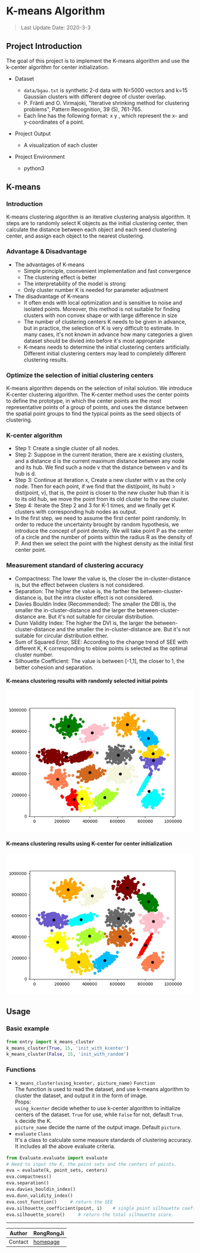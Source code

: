 # K-means Algorithm

> Last Update Date: 2020-3-3

## Project Introduction

The goal of this project is to implement the K-means algorithm and use the k-center algorithm for center initialization.

* Dataset
    * `data/bgau.txt` is synthetic 2-d data with N=5000 vectors and k=15 Gaussian clusters with different degree of cluster overlap.
    * P. Fränti and O. Virmajoki, "Iterative shrinking method for clustering problems", Pattern Recognition, 39 (5), 761-765.
    * Each line has the following format:  x  y  , which represent the x- and y-coordinates of a point.

* Project Output
    * A visualization of each cluster

* Project Environment
    * python3

## K-means
### Introduction
K-means clustering algorithm is an iterative clustering analysis algorithm. It steps are to randomly select K objects as the initial clustering center, then calculate the distance between each object and each seed clustering center, and assign each object to the nearest clustering.

### Advantage & Disadvantage
* The advantages of K-means
    * Simple principle, coonvenient implementation and fast convergence
    * The clustering effect is better
    * The interpretability of the model is strong
    * Only cluster number K is needed for parameter adjustment
* The disadvantage of K-means
    * It often ends with local optimization and is sensitive to noise and isolated points. Moreover, this method is not suitable for finding clusters with non convex shape or with large difference in size
    * The number of clustering centers K needs to be given in advance, but in practice, the selection of K is very difficult to estimate. In many cases, it's not known in advance how many categories a given dataset should be divied into before it's most appropriate
    * K-means needs to determine the initial clustering centers artificially. Different initial clustering centers may lead to completely different clustering results.

### Optimize the selection of initial clustering centers
K-means algorithm depends on the selection of inital solution. We introduce K-center clustering algorithm. The K-center method uses the center points to define the prototype, in which the center points are the most representative points of a group of points, and uses the distance between the spatial point groups to find the typical points as the seed objects of clustering.

### K-center algorithm
* Step 1: Create a single cluster of all nodes.
* Step 2: Suppose in the current iteration, there are x existing clusters, and a distance d is the current maximum distance between any node and its hub. We find such a node v that the distance between v and its hub is d.
* Step 3: Continue at iteration x, Create a new cluster with v as the only node. Then for each point, if we find that the dist(point, its hub) > dist(point, v), that is, the point is closer to the new cluster hub than it is to its old hub, we move the point from its old cluster to the new cluster.
* Step 4: Iterate the Step 2 and 3 for K-1 times, and we finally get K clusters with corresponding hub nodes as output.
* In the first step, we need to assume the first center point randomly. In order to reduce the uncertainty brought by random hypothesis, we introduce the concept of point density. We will take point P as the center of a circle and the number of points within the radius R as the density of P. And then we select the point with the highest density as the initial first center point.

### Measurement standard of clustering accuracy
* Compactness: The lower the value is, the closer the in-cluster-distance is, but the effect between clusters is not considered.
* Separation: The higher the value is, the farther the between-cluster-distance is, but the intra cluster effect is not considered.
* Davies Bouldin Index (Recommended): The smaller the DBI is, the smaller the in-cluster-distance and the larger the between-cluster-distance are. But it's not suitable for circular distribution.
* Dunn Validity Index: The higher the DVI is, the larger the between-cluster-distance and the smaller the in-cluster-distance are. But it's not suitable for circular distribution either.
* Sum of Squared Error, SEE: According to the change trend of SEE with different K, K corresponding to eblow points is selected as the optimal cluster number.
* Silhouette Coefficient: The value is between [-1,1], the closer to 1, the better cohesion and separation.

#### K-means clustering results with randomly selected initial points
![avatar](https://github.com/RongRongJi/K-meansCluster/blob/master/data/init_with_random.jpg?raw=true)

#### K-means clustering results using K-center for center initialization
![avatar](https://github.com/RongRongJi/K-meansCluster/blob/master/data/init_with_kcenter.jpg?raw=true)

## Usage
### Basic example
```python
from entry import k_means_cluster
k_means_cluster(True, 15, 'init_with_kcenter')
k_means_cluster(False, 15, 'init_with_random')
```

### Functions
* `k_means_cluster(using_kcenter, picture_name)` `Function`<br>
The function is used to read the dataset, and use k-means algorithm to cluster the dataset, and output it in the form of image.<br>
Props: <br>
`using_kcenter` decide whether to use k-center algorithm to initialize centers of the dataset. `True` for use, while `False` for not, default `True`.<br>
`k` decide the K.<br>
`picture_name` decide the name of the output image. Default `picture`.<br>
* `evaluate` `Class`<br>
It's a class to calculate some measure standards of clustering accuracy.<br>
It includes all the above evaluate criteria.<br>
```python
from Evaluate.evaluate import evaluate
# Need to input the K, the point sets and the centers of points.
eva = evaluate(k, point_sets, centers)
eva.compactness()
eva.separation()
eva.davies_bouldin_index()
eva.dunn_validity_index()
eva.cost_function()     # return the SEE
eva.silhouette_coefficient(point, i)    # single point silhouette coefficient
eva.silhouette_score()     # return the total silhouette score.
```


****

|Author|RongRongJi|
|---|---
|Contact|[homepage](https://github.com/RongRongJi)

